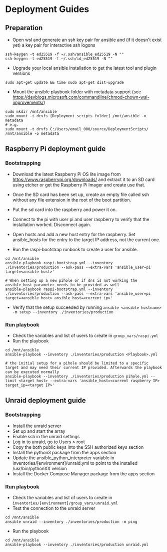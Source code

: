 # Deployment Guides
## Preparation
- Open wsl and generate an ssh key pair for ansible and (if it doesn't exist yet) a key pair for interactive ssh logons
```
ssh-keygen -t ed25519 -f ~/.ssh/ansible_ed25519 -N ""
ssh-keygen -t ed25519 -f ~/.ssh/id_ed25519 -N ""
```
- Upgrade your local ansible installation to get the latest tool and plugin versions
```
sudo apt-get update && time sudo apt-get dist-upgrade
```
- Mount the ansible playbook folder with metadata support (see https://devblogs.microsoft.com/commandline/chmod-chown-wsl-improvements/)
```
sudo mkdir /mnt/ansible
sudo mount -t drvfs [Deployment scripts folder] /mnt/ansible -o metadata
# e.g.
sudo mount -t drvfs C:/Users/email_000/source/DeploymentScripts/ /mnt/ansible -o metadata
```

## Raspberry Pi deployment guide
### Bootstrapping
- Download the latest Raspberry Pi OS lite image from https://www.raspberrypi.org/downloads/ and extract it to an SD card using etcher or get the Raspberry Pi Imager and create use that.
- Once the SD card has been set up, create an empty file called ssh without any file extension in the root of the boot partition.
- Put the sd card into the raspberry and power it on.
- Connect to the pi with user pi and user raspberry to verify that the installation worked. Disconnect again.
- Open hosts and add a new host entry for the raspberry. Set ansible_hosts for the entry to the target IP address, not the current one.

- Run the raspi-bootstrap runbook to create a user for ansible.
```
cd /mnt/ansible
ansible-playbook raspi-bootstrap.yml --inventory ./inventories/production --ask-pass --extra-vars 'ansible_user=pi target=<ansible host>'

# When setting up a new pihole or if dns is not working the ansible_host parameter needs to be provided as well
ansible-playbook raspi-bootstrap.yml --inventory ./inventories/production --ask-pass --extra-vars 'ansible_user=pi target=<ansible host> ansible_host=<current ip>'
```
- Verify that the setup succeeded by running `ansible <ansible hostname> -m setup --inventory ./inventories/production`

### Run playbook
- Check the variables and list of users to create in  `group_vars/raspi.yml`
- Run the playbook
```
cd /mnt/ansible
ansible-playbook --inventory ./inventories/production <Playbook>.yml

# the initial setup for a pihole should be limited to a specific target and may need their current IP provided. Afterwards the playbook can be executed normally
ansible-playbook --inventory ./inventories/production pihole.yml --limit <target host> --extra-vars 'ansible_host=<current raspberry IP> target_ip=<target IP>'
```


## Unraid deployment guide
### Bootstrapping
- Install the unraid server
- Set up and start the array
- Enable ssh in the unraid settings
- Log in to unraid, go to Users > root
- Copy the both public keys into the SSH authorized keys section
- Install the python3 package from the apps section
- Update the ansible_python_interpreter variable in inventories/[environment]/unraid.yml to point to the installed /usr/bin/pythonXX version
- Install the Docker Compose Manager package from the apps section

### Run playbook
- Check the variables and list of users to create in  `inventories/[environment]/group_vars/unraid.yml`
- Test the connection to the unraid server
```
cd /mnt/ansible
ansible unraid --inventory ./inventories/production -m ping
```
- Run the playbook
```
cd /mnt/ansible
ansible-playbook --inventory ./inventories/production unraid.yml
```
